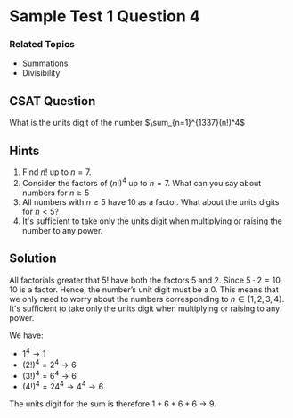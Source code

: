 # Sample Test 1 Question 4

### Related Topics
- Summations
- Divisibility

## CSAT Question
What is the units digit of the number $\sum_{n=1}^{1337}(n!)^4$

## Hints
1. Find $n!$ up to $n=7$.
1. Consider the factors of $(n!)^4$ up to $n=7$. What can you say about numbers for $n \geq  5$
1. All numbers with $n \geq 5$ have $10$ as a factor. What about the units digits for $n < 5$?
1. It's sufficient to take only the units digit when multiplying or raising the number to any power.

## Solution
All factorials greater that $5!$ have both the factors $5$ and $2$. Since $5 \cdot 2=10$, $10$ is a factor. Hence, the number’s unit digit must be a $0$. This means that we only need to worry about the numbers corresponding to $n \in \{1,2,3,4\}$. It's sufficient to take only the units digit when multiplying or raising to any power. 

We have: 
- $1^4\rightarrow1$
- $(2!)^4=2^4\rightarrow6$
- $(3!)^4=6^4\rightarrow6$
- $(4!)^4=24^4\rightarrow4^4\rightarrow6$ 

The units digit for the sum is therefore $1+6+6+6\rightarrow9$.

